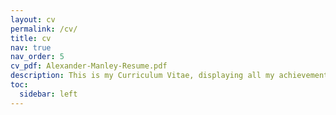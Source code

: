 ```yaml
---
layout: cv
permalink: /cv/
title: cv
nav: true
nav_order: 5
cv_pdf: Alexander-Manley-Resume.pdf
description: This is my Curriculum Vitae, displaying all my achievements and skills. Click the pdf icon for a copy of my resume!
toc:
  sidebar: left
---
```

